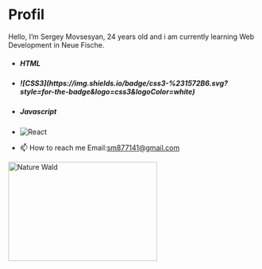 # Profil

 Hello, I’m Sergey Movsesyan, 24 years old and i am currently learning Web Development in Neue Fische.
 - <h5 id="t1" font-color=blue;>HTML</h5>
 - <h5 id="t2">![CSS3](https://img.shields.io/badge/css3-%231572B6.svg?style=for-the-badge&logo=css3&logoColor=white)  </h5>
 - <h5 id="t3">Javascript</h5>
 - ![React](https://img.shields.io/badge/react-%2320232a.svg?style=for-the-badge&logo=react&logoColor=%2361DAFB) 

- 📫 How to reach me Email:sm877141@gmail.com 
<img src="https://img.freepik.com/free-vector/laptop-with-program-code-isometric-icon-software-development-programming-applications-dark-neon_39422-971.jpg" width=300px; height=200px; alt="Nature Wald"> 

<!---
SergeyMOV/SergeyMOV is a ✨ special ✨ repository because its `README.md` (this file) appears on your GitHub profile.
You can click the Preview link to take a look at your changes.
--->
